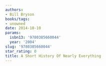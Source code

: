 ```yaml
---
authors:
- Bill Bryson
books/tags:
- unowned
date: 2014-10-10
params:
  isbn13: '9780385660044'
  year: '2004'
slug: '9780385660044'
star_rating: 0
title: A Short History Of Nearly Everything
---
```


<!--more-->